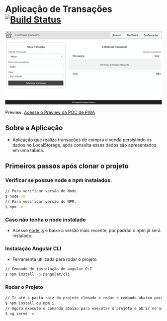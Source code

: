 # Aplicação de Transações [![Build Status](https://travis-ci.org/GustavoCaspirro/TransactionControl.svg?branch=master)](https://travis-ci.org/GustavoCaspirro/TransactionControl)

![N|Solid](src/assets/images/tela-transacoes.gif)

Preview: [Acesse o Preview da POC de PWA](https://laughing-banach-31f778.netlify.app/)

## Sobre a Aplicação

- Aplicação que realiza transações de compra e venda persistindo os dados no LocalStorage, após consulta esses dados são apresentados em uma tabela.

## Primeiros passos após clonar o projeto

### Verificar se possue node e npm instalados.

```sh
// Para verificar versão do Node.
$ node -v
// Para verificar versão do NPM.
$ npm -v
```

### Caso não tenha o node instalado

- Acesse [node.js](https://nodejs.org/en/) e baixe a versão mais recente, por padrão o npm já será instalado.

### Instalação Angular CLI

- Ferramenta utilizada para rodar o projeto.

```sh
// Comando de instalação do angular CLI
$ npm install -g @angular/cli
```

### Rodar o Projeto

```sh
// Ir até a pasta raiz do projeto clonado e rodar o comando abaixo para instalar todas as dependências
$ npm install ou npm i
// Agora execute o comando abaixo para executar o projeto e abrir no navegador
$ ng serve -o
```
